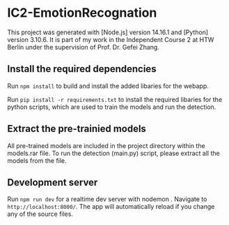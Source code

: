 # IC2-EmotionRecognation

This project was generated with [Node.js] version 14.16.1 and [Python] version 3.10.6.
It is part of my work in the Independent Course 2 at HTW Berlin under the supervision of Prof. Dr. Gefei Zhang. 

## Install the required dependencies

Run `npm install` to build and install the added libaries for the webapp.

Run `pip install -r requirements.txt` to install the required libaries for the python scripts, which are used to train the models and run the detection.

## Extract the pre-trainied models

All pre-trained models are included in the project directory within the models.rar file.
To run the detection (main.py) script, please extract all the models from the file.

## Development server

Run `npm run dev` for a realtime dev server with nodemon . Navigate to `http://localhost:8000/`. The app will automatically reload if you change any of the source files.






